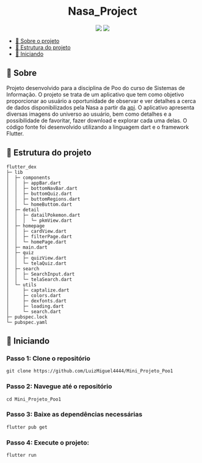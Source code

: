 <h1 align="center">Nasa_Project</h1>

<p align="center">
    <img src="https://img.shields.io/badge/dart-%230175C2.svg?style=for-the-badge&logo=dart&logoColor=white"/>
    <img src="https://img.shields.io/badge/Flutter-%2302569B.svg?style=for-the-badge&logo=Flutter&logoColor=white"/>
</p>

- [📑 Sobre o projeto](#-sobre)
- [📂 Estrutura do projeto](#-estrutura-de-projeto)
- [🚀 Iniciando](#-iniciando)

## 📑 Sobre
Projeto desenvolvido para a disciplina de Poo do curso de Sistemas de Informação.
O projeto se trata de um aplicativo que tem como objetivo proporcionar ao usuário a oportunidade de observar e ver detalhes a cerca de dados disponibilizados pela Nasa a partir da [api](https://apod.nasa.gov/apod/astropix.html). O aplicativo apresenta diversas imagens do universo ao usuário, bem como detalhes e a possibilidade de favoritar, fazer download e explorar cada uma delas. O código fonte foi desenvolvido utilizando a linguagem dart e o framework Flutter.

## 📂 Estrutura do projeto
```
flutter_dex
├─ lib
│  ├─ components
│  │  ├─ appBar.dart
│  │  ├─ bottomNavBar.dart
│  │  ├─ buttomQuiz.dart
│  │  ├─ buttomRegions.dart
│  │  └─ homeButtom.dart
│  ├─ detail
│  │  ├─ datailPokemon.dart
│  │  │  └─ pkmView.dart
│  ├─ homepage
│  │  ├─ cardView.dart
│  │  ├─ filterPage.dart
│  │  └─ homePage.dart
│  ├─ main.dart
│  ├─ quiz
│  │  ├─ quizView.dart
│  │  └─ telaQuiz.dart
│  ├─ search
│  │  ├─ SearchInput.dart
│  │  └─ telaSearch.dart
│  └─ utils
│     ├─ captalize.dart
│     ├─ colors.dart
│     ├─ dexfonts.dart
│     ├─ loading.dart
│     └─ search.dart
├─ pubspec.lock
└─ pubspec.yaml

```


## 🚀 Iniciando

### Passo 1: Clone o repositório
```git clone https://github.com/LuizMiguel4444/Mini_Projeto_Poo1```

### Passo 2: Navegue até o repositório
```cd Mini_Projeto_Poo1```

### Passo 3: Baixe as dependências necessárias
```flutter pub get```

### Passo 4: Execute o projeto: 
```flutter run```
